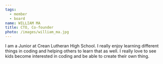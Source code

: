 ```yaml
---
tags:
  - member
  - board
name: WILLIAM MA
title: CTO, Co-founder
photo: /images/william_ma.jpg
---
```

I am a Junior at Crean Lutheran High School. I really enjoy learning different things in coding and helping others to learn that as well. I really love to see kids become interested in coding and be able to create their own thing.
